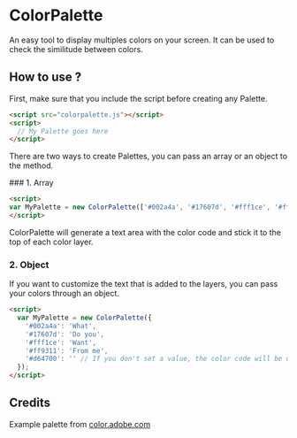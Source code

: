 # ColorPalette

An easy tool to display multiples colors on your screen. It can be used to check the similitude between colors.

## How to use ?

First, make sure that you include the script before creating any Palette.

```html
<script src="colorpalette.js"></script>
<script>
  // My Palette goes here
</script>
```

There are two ways to create Palettes, you can pass an array or an object to the method.

### 1. Array
```html
<script>
var MyPalette = new ColorPalette(['#002a4a', '#17607d', '#fff1ce', '#ff9311', '#d64700']);
</script>
```

ColorPalette will generate a text area with the color code and stick it to the top of each color layer.


### 2. Object
If you want to customize the text that is added to the layers, you can pass your colors through an object.

```html
<script>
  var MyPalette = new ColorPalette({
    '#002a4a': 'What',
    '#17607d': 'Do you',
    '#fff1ce': 'Want',
    '#ff9311': 'From me',
    '#d64700': '' // If you don't set a value, the color code will be used
  });
</script>
```


## Credits
Example palette from [color.adobe.com](https://color.adobe.com/fr/%EB%8B%A4%EC%9D%8C%EC%9D%98-%EB%B3%B5%EC%82%AC%EB%B3%B8-Ping-Pong-palette-color-theme-8490451/)
